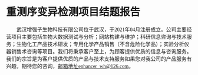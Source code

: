 # 重测序变异检测项目结题报告

<font face="微软雅黑" >&emsp;&emsp;武汉增强子生物科技有限公司位于武汉，于2021年04月注册成立。公司主要经营项目主要包括生物大数据测试与分析；网站构建与维护；科研信息咨询与技术服务；生物化工产品技术研发；专用化学产品销售（不含危险化学品）；实验分析仪器销售术咨询等项目。我们将秉承客户至上，为顾客提供优质的信息与咨询服务。我们的宗旨是为客户提供优质的产品与技术支持服务如果您对我公司的产品服务有兴趣，期待您的咨询，邮箱地址enhancer_wh@126.com。</font><br />